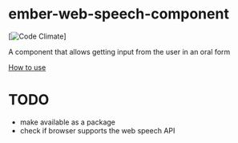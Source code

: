 ember-web-speech-component
==========================

[![Code Climate](https://codeclimate.com/github/emberjs/ember.js.svg)]

A component that allows getting input from the user in an oral form

<a href="http://js-for.ninja/ember-js-and-web-speech-api-example.html">How to use</a>

TODO
====
+ make available as a package
+ check if browser supports the web speech API

